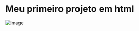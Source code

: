 # Meu primeiro projeto em html
![image](https://user-images.githubusercontent.com/43698585/201653917-69d78bb2-af55-410c-b1ab-2562e929bb9f.png)
